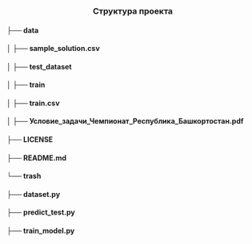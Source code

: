 <h3 align="center">  Структура проекта


<h4 >├── data
<h4 >│   ├── sample_solution.csv
<h4 >│   ├── test_dataset
<h4 >│   ├── train
<h4 >│   ├── train.csv
<h4 >│   ├── Условие_задачи_Чемпионат_Республика_Башкортостан.pdf
<h4 >├── LICENSE
<h4 >├── README.md
<h4 >└── trash
  <h4 >  ├── dataset.py
  <h4 >  ├── predict_test.py
  <h4 >  ├── train_model.py
